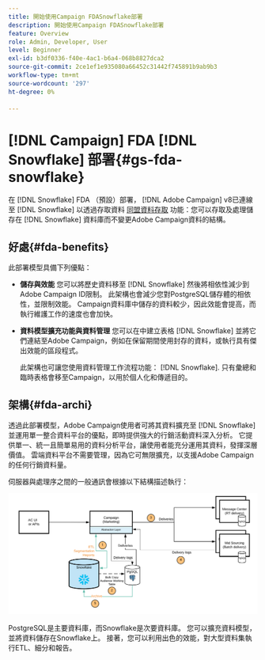 ```yaml
---
title: 開始使用Campaign FDASnowflake部署
description: 開始使用Campaign FDASnowflake部署
feature: Overview
role: Admin, Developer, User
level: Beginner
exl-id: b3df0336-f40e-4ac1-b6a4-068b8827dca2
source-git-commit: 2ce1ef1e935080a66452c31442f745891b9ab9b3
workflow-type: tm+mt
source-wordcount: '297'
ht-degree: 0%

---
```


# [!DNL Campaign] FDA [!DNL Snowflake] 部署{#gs-fda-snowflake}

在 [!DNL Snowflake] FDA （預設）部署， [!DNL Adobe Campaign] v8已連線至 [!DNL Snowflake] 以透過存取資料 [同盟資料存取](../connect/fda.md) 功能：您可以存取及處理儲存在 [!DNL Snowflake] 資料庫而不變更Adobe Campaign資料的結構。

## 好處{#fda-benefits}

此部署模型具備下列優點：

* **儲存與效能**
您可以將歷史資料移至 [!DNL Snowflake] 然後將相依性減少到Adobe Campaign ID限制。 此架構也會減少您對PostgreSQL儲存體的相依性，並限制效能。 Campaign資料庫中儲存的資料較少，因此效能會提高，而執行維護工作的速度也會加快。

* **資料模型擴充功能與資料管理**
您可以在中建立表格 [!DNL Snowflake] 並將它們連結至Adobe Campaign，例如在保留期間使用封存的資料，或執行具有傑出效能的區段程式。

  此架構也可讓您使用資料管理工作流程功能： [!DNL Snowflake]. 只有彙總和臨時表格會移至Campaign，以用於個人化和傳遞目的。


## 架構{#fda-archi}

透過此部署模型，Adobe Campaign使用者可將其資料擴充至 [!DNL Snowflake] 並運用單一整合資料平台的優點，即時提供強大的行銷活動資料深入分析。 它提供單一、統一且簡單易用的資料分析平台，讓使用者能充分運用其資料，發揮深層價值。 雲端資料平台不需要管理，因為它可無限擴充，以支援Adobe Campaign的任何行銷資料量。

伺服器與處理序之間的一般通訊會根據以下結構描述執行：

![](assets/fda-architecture.png)

PostgreSQL是主要資料庫，而Snowflake是次要資料庫。 您可以擴充資料模型，並將資料儲存在Snowflake上。 接著，您可以利用出色的效能，對大型資料集執行ETL、細分和報告。
